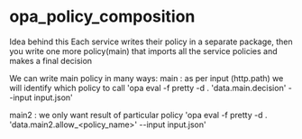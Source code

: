 # opa_policy_composition

Idea behind this  Each service writes their policy in a separate package, then you write one more policy(main) 
that imports all the service policies and makes a final decision


We can write main policy in many ways:
main : as per input (http.path) we will identify which policy to call
       'opa eval -f pretty -d . 'data.main.decision' --input input.json'

main2 : we only want result of particular policy
        'opa eval -f pretty -d . 'data.main2.allow_<policy_name>' --input input.json'
